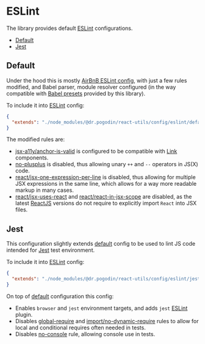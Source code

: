 # ESLint
The library provides default [ESLint] configurations.
- [Default](#default)
- [Jest](#jest)

## Default
Under the hood this is mostly
[AirBnB ESLint config](https://www.npmjs.com/package/eslint-config-airbnb),
with just a few rules modified, and Babel parser, module resolver configured
(in the way compatible with [Babel presets](/docs/api/configs/babel) provided by
this library).

To include it into [ESLint] config:
```json
{
  "extends": "./node_modules/@dr.pogodin/react-utils/config/eslint/default.json"
}
```

The modified rules are:
- [jsx-a11y/anchor-is-valid](https://github.com/jsx-eslint/eslint-plugin-jsx-a11y/blob/master/docs/rules/anchor-is-valid.md)
  is configured to be compatible with [Link](/docs/api/components/link)
  components.
- [no-plusplus](https://eslint.org/docs/rules/no-plusplus) is disabled,
  thus allowing unary `++` and `--` operators in JS(X) code.
- [react/jsx-one-expression-per-line](https://github.com/yannickcr/eslint-plugin-react/blob/master/docs/rules/jsx-one-expression-per-line.md)
  is disabled, thus allowing for multiple JSX expressions in the same line,
  which allows for a way more readable markup in many cases.
- [react/jsx-uses-react](https://github.com/yannickcr/eslint-plugin-react/blob/master/docs/rules/jsx-uses-react.md)
  and
  [react/react-in-jsx-scope](https://github.com/yannickcr/eslint-plugin-react/blob/master/docs/rules/react-in-jsx-scope.md)
  are disabled, as the latest [ReactJS] versions do not require to explicitly
  import `React` into JSX files.

## Jest
This configuration slightly extends [default](#default) config to be used
to lint JS code intended for [Jest] test environment.

To include it into [ESLint] config:
```json
{
  "extends": "./node_modules/@dr.pogodin/react-utils/config/eslint/jest.json"
}
```

On top of [default](#default) configuration this config:
- Enables `browser` and `jest` environment targets, and adds `jest` [ESLint]
  plugin.
- Disables [global-require](https://eslint.org/docs/rules/global-require) and
  [import/no-dynamic-require](https://github.com/import-js/eslint-plugin-import/blob/main/docs/rules/no-dynamic-require.md)
  rules to allow for local and conditional requires often needed in tests.
- Disables [no-console](https://eslint.org/docs/rules/no-console) rule,
  allowing console use in tests.

[ESLint]: https://eslint.org
[Jest]: https://jestjs.io
[ReactJS]: https://reactjs.org
